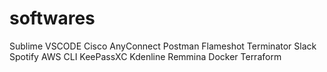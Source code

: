 # softwares

Sublime
VSCODE
Cisco AnyConnect 
Postman
Flameshot
Terminator
Slack
Spotify
AWS CLI
KeePassXC
Kdenline
Remmina
Docker
Terraform
